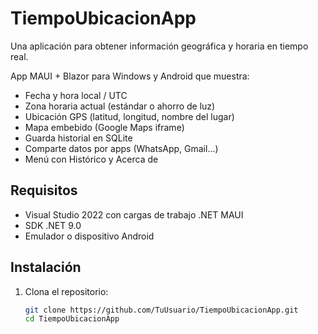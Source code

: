 # TiempoUbicacionApp
Una aplicación para obtener información geográfica y horaria en tiempo real.

App MAUI + Blazor para Windows y Android que muestra:
- Fecha y hora local / UTC
- Zona horaria actual (estándar o ahorro de luz)
- Ubicación GPS (latitud, longitud, nombre del lugar)
- Mapa embebido (Google Maps iframe)
- Guarda historial en SQLite
- Comparte datos por apps (WhatsApp, Gmail...)
- Menú con Histórico y Acerca de

## Requisitos
- Visual Studio 2022 con cargas de trabajo .NET MAUI
- SDK .NET 9.0
- Emulador o dispositivo Android

## Instalación
1. Clona el repositorio:
   ```bash
   git clone https://github.com/TuUsuario/TiempoUbicacionApp.git
   cd TiempoUbicacionApp

